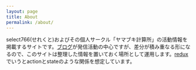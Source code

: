 ```yaml
---
layout: page
title: About
permalink: /about/
---
```


select766(せれくと)およびその個人サークル「ヤマブキ計算所」の活動情報を掲載するサイトです。[ブログ](https://select766.hatenablog.com/)が発信活動の中心ですが、差分が積み重なる形になるので、このサイトは整理した情報を置いておく場所として運用します。[redux](https://redux.js.org/)でいうとactionとstateのような関係を想定しています。
